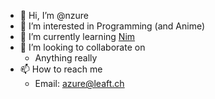 - 👋 Hi, I’m @nzure
- 👀 I’m interested in Programming (and Anime)
- 🌱 I’m currently learning [Nim](https://nim-lang.org/)
- 💞️ I’m looking to collaborate on
    -  Anything really
- 📫 How to reach me
    - Email: azure@leaft.ch

<!---
a-Zure/a-Zure is a ✨ special ✨ repository because its `README.md` (this file) appears on your GitHub profile.
You can click the Preview link to take a look at your changes.
--->
